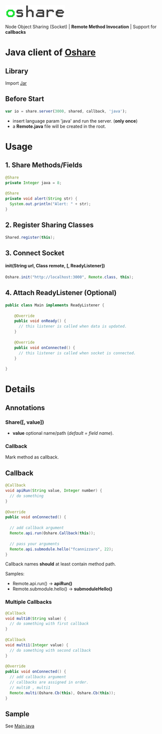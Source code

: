 ![](https://github.com/fcannizzaro/oshare-java/blob/master/logo.png?raw=true)

Node Object Sharing (Socket) | **Remote Method Invocation** | Support for **callbacks**

# Java client of [Oshare](https://github.com/fcannizzaro/oshare)

## Library
Import [Jar](https://github.com/fcannizzaro/oshare-java/releases/tag/1.0.2)

## Before Start

```javascript
var io = share.server(3000, shared, callback, 'java');
```

- insert language param 'java' and run the server. (**only once**)
- a **Remote.java** file will be created in the root.

# Usage

## 1. Share Methods/Fields

```java
@Share
private Integer java = 8;

@Share
private void alert(String str) {
  System.out.println("Alert: " + str);
}
```

## 2. Register Sharing Classes
```java
Shared.register(this);
```

## 3. Connect Socket

#### init(String url, Class remote, [, ReadyListener])

```java
Oshare.init("http://localhost:3000", Remote.class, this);
```

## 4. Attach ReadyListener (Optional)

```java
public class Main implements ReadyListener {

    @Override
    public void onReady() {
      // this listener is called when data is updated.
    }

    @Override
    public void onConnected() {
      // this listener is called when socket is connected.
    }

}
```

# Details

## Annotations

### Share([, value])
- **value** optional name/path (*default = field name*).

### Callback
Mark method as callback.

## Callback

```java
@Callback
void apiRun(String value, Integer number) {
  // do something
}

@Override
public void onConnected() {

  // add callback argument
  Remote.api.run(Oshare.Callback(this));

  // pass your arguments
  Remote.api.submodule.hello("fcannizzaro", 22);
}
```

Callback names **should** at least contain method path.

Samples:

- Remote.api.run() -> **apiRun()**
- Remote.submodule.hello() -> **submoduleHello()**

### Multiple Callbacks

```java
@Callback
void multi0(String value) {
  // do something with first callback
}

@Callback
void multi1(Integer value) {
  // do something with second callback
}

@Override
public void onConnected() {
  // add callbacks argument
  // callbacks are assigned in order.
  // multi0 , multi1
  Remote.multi(Oshare.Cb(this), Oshare.Cb(this));
}
```

## Sample

See [Main.java](https://github.com/fcannizzaro/oshare-java/blob/master/sample/src/main/java/Main.java)



